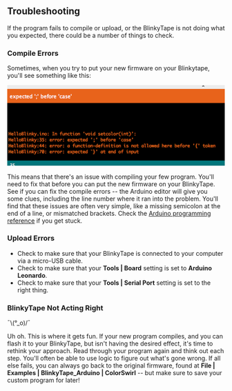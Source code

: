 ## Troubleshooting

If the program fails to compile or upload, or the BlinkyTape is not doing what you expected, there could be a number of things to check.

### Compile Errors
Sometimes, when you try to put your new firmware on your Blinkytape, you'll see something like this:

![Image of Compiling Failure](/images/blinkytape/big/Arduino_compile_fail.png)

This means that there's an issue with compiling your few program. You'll need to fix that before you can put the new firmware on your BlinkyTape. See if you can fix the compile errors -- the Arduino editor will give you some clues, including the line number where it ran into the problem. You'll find that these issues are often very simple, like a missing semicolon at the end of a line, or mismatched brackets. Check the
[Arduino programming reference](http://arduino.cc/en/Reference/HomePage)
if you get stuck.

### Upload Errors

* Check to make sure that your BlinkyTape is connected to your computer via a micro-USB cable.
* Check to make sure that your **Tools | Board** setting is set to **Arduino Leonardo**.
* Check to make sure that your **Tools | Serial Port** setting is set to the right thing.

### BlinkyTape Not Acting Right

¯\\(°\_o)/¯

Uh oh. This is where it gets fun. If your new program compiles, and you can flash it to your BlinkyTape, but isn't having the desired effect, it's time to rethink your approach. Read through your program again and think out each step. You'll often be able to use logic to figure out what's gone wrong. If all else fails, you can always go back to the original firmware, found at **File | Examples | BlinkyTape_Arduino | ColorSwirl** -- but make sure to save your custom program for later!
